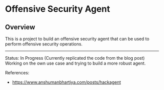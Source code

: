 # Offensive Security Agent

## Overview
This is a project to build an offensive security agent that can be used to perform offensive security operations. 

---

Status: In Progress (Currently replicated the code from the blog post) Working on the own use case and trying to build a more robust agent.


References: 
- https://www.anshumanbhartiya.com/posts/hackagent
